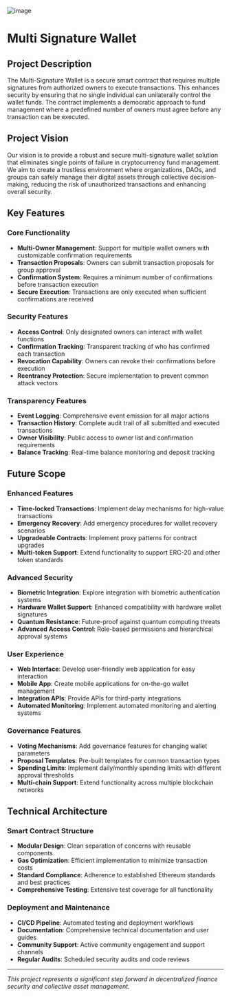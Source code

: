 ![image](https://github.com/user-attachments/assets/03056477-8ddc-4cec-b580-f0f2f1423aa0)
# Multi Signature Wallet

## Project Description

The Multi-Signature Wallet is a secure smart contract that requires multiple signatures from authorized owners to execute transactions. This enhances security by ensuring that no single individual can unilaterally control the wallet funds. The contract implements a democratic approach to fund management where a predefined number of owners must agree before any transaction can be executed.

## Project Vision

Our vision is to provide a robust and secure multi-signature wallet solution that eliminates single points of failure in cryptocurrency fund management. We aim to create a trustless environment where organizations, DAOs, and groups can safely manage their digital assets through collective decision-making, reducing the risk of unauthorized transactions and enhancing overall security.

## Key Features

### Core Functionality
- **Multi-Owner Management**: Support for multiple wallet owners with customizable confirmation requirements
- **Transaction Proposals**: Owners can submit transaction proposals for group approval
- **Confirmation System**: Requires a minimum number of confirmations before transaction execution
- **Secure Execution**: Transactions are only executed when sufficient confirmations are received

### Security Features
- **Access Control**: Only designated owners can interact with wallet functions
- **Confirmation Tracking**: Transparent tracking of who has confirmed each transaction
- **Revocation Capability**: Owners can revoke their confirmations before execution
- **Reentrancy Protection**: Secure implementation to prevent common attack vectors

### Transparency Features
- **Event Logging**: Comprehensive event emission for all major actions
- **Transaction History**: Complete audit trail of all submitted and executed transactions
- **Owner Visibility**: Public access to owner list and confirmation requirements
- **Balance Tracking**: Real-time balance monitoring and deposit tracking

## Future Scope

### Enhanced Features
- **Time-locked Transactions**: Implement delay mechanisms for high-value transactions
- **Emergency Recovery**: Add emergency procedures for wallet recovery scenarios
- **Upgradeable Contracts**: Implement proxy patterns for contract upgrades
- **Multi-token Support**: Extend functionality to support ERC-20 and other token standards

### Advanced Security
- **Biometric Integration**: Explore integration with biometric authentication systems
- **Hardware Wallet Support**: Enhanced compatibility with hardware wallet signatures
- **Quantum Resistance**: Future-proof against quantum computing threats
- **Advanced Access Control**: Role-based permissions and hierarchical approval systems

### User Experience
- **Web Interface**: Develop user-friendly web application for easy interaction
- **Mobile App**: Create mobile applications for on-the-go wallet management
- **Integration APIs**: Provide APIs for third-party integrations
- **Automated Monitoring**: Implement automated monitoring and alerting systems

### Governance Features
- **Voting Mechanisms**: Add governance features for changing wallet parameters
- **Proposal Templates**: Pre-built templates for common transaction types
- **Spending Limits**: Implement daily/monthly spending limits with different approval thresholds
- **Multi-chain Support**: Extend functionality across multiple blockchain networks

## Technical Architecture

### Smart Contract Structure
- **Modular Design**: Clean separation of concerns with reusable components
- **Gas Optimization**: Efficient implementation to minimize transaction costs
- **Standard Compliance**: Adherence to established Ethereum standards and best practices
- **Comprehensive Testing**: Extensive test coverage for all functionality

### Deployment and Maintenance
- **CI/CD Pipeline**: Automated testing and deployment workflows
- **Documentation**: Comprehensive technical documentation and user guides
- **Community Support**: Active community engagement and support channels
- **Regular Audits**: Scheduled security audits and code reviews

---

*This project represents a significant step forward in decentralized finance security and collective asset management.*
